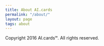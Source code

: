 ```yaml
---
title: About AI.cards
permalink: "/about/"
layout: page
tags: about
---
```


Copyright 2016 AI.cards℠. All rights reserved.
